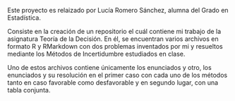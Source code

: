 Este proyecto es relaizado por Lucía Romero Sánchez, alumna del Grado en Estadística.

Consiste en la creación de un repositorio el cuál contiene mi trabajo de la asignatura Teoría de la Decisión. 
En él, se encuentran varios archivos en formato R y RMarkdown con dos problemas inventados por mi y resueltos mediante los Métodos de Incertidumbre estudiados en clase.   

Uno de estos archivos contiene únicamente los enunciados y otro, los enunciados y su resolución en el primer caso con cada uno de los métodos tanto en caso favorable como desfavorable y en segundo lugar, con una tabla conjunta.

